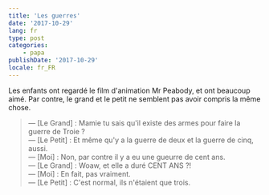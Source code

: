 ```yaml
---
title: 'Les guerres'
date: '2017-10-29'
lang: fr
type: post
categories:
    - papa
publishDate: '2017-10-29'
locale: fr_FR
---
```


Les enfants ont regardé le film d'animation Mr Peabody, et ont beaucoup aimé. Par contre, le grand et le petit ne semblent pas avoir compris la même chose.

<!-- more -->

> — [Le Grand] : Mamie tu sais qu'il existe des armes pour faire la guerre de Troie ?  
> — [Le Petit] : Et même qu'y a la guerre de deux et la guerre de cinq, aussi.  
> — [Moi] : Non, par contre il y a eu une gueurre de cent ans.  
> — [Le Grand] : Woaw, et elle a duré CENT ANS ?!  
> — [Moi] : En fait, pas vraiment.  
> — [Le Petit] : C'est normal, ils n'étaient que trois.